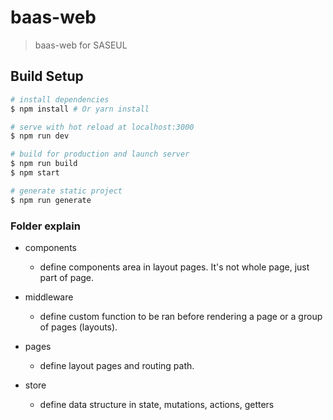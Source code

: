 # baas-web

> baas-web for SASEUL

## Build Setup

``` bash
# install dependencies
$ npm install # Or yarn install

# serve with hot reload at localhost:3000
$ npm run dev

# build for production and launch server
$ npm run build
$ npm start

# generate static project
$ npm run generate
```

### Folder explain

- components
  - define components area in layout pages. It's not whole page, just part of page.
  
- middleware 
  - define custom function to be ran before rendering a page or a group of pages (layouts).

- pages
  - define layout pages and routing path.
  
- store
  - define data structure in state, mutations, actions, getters 
